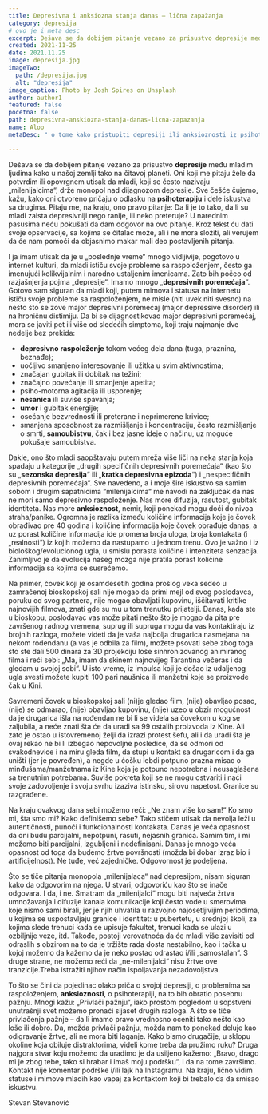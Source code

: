 ```yaml
---
title: Depresivna i anksiozna stanja danas – lična zapažanja
category: depresija
# ovo je i meta desc
excerpt: Dešava se da dobijem pitanje vezano za prisustvo depresije među mladim ljudima kako u našoj zemlji tako na čitavoj planeti. 
created: 2021-11-25
date: 2021.11.25
image: depresija.jpg
imageTwo:
  path: /depresija.jpg
  alt: "depresija"
image_caption: Photo by Josh Spires on Unsplash
author: author1
featured: false
pocetna: false
path: depresivna-anskiozna-stanja-danas-licna-zapazanja
name: Aloo
metaDesc: " o tome kako pristupiti depresiji ili anksioznosti iz psihoterapijske perspektive. Saveti i drugima koji dele slična iskustva."

---
```


Dešava se da dobijem pitanje vezano za prisustvo **depresije** među mladim ljudima kako u našoj zemlji tako na čitavoj planeti. Oni koji me pitaju žele da potvrdim ili opovrgnem utisak da mladi, koji se često nazivaju „milenijalcima“, drže monopol nad dijagnozom depresije. Sve češće čujemo, kažu, kako oni otvoreno pričaju o odlasku na **psihoterapiju** i dele iskustva sa drugima. Pitaju me, na kraju, ono pravo pitanje: Da li je to tako, da li su mladi zaista depresivniji nego ranije, ili neko preteruje? U narednim pasusima neću pokušati da dam odgovor na ovo pitanje. Kroz tekst ću dati svoje opservacije, sa kojima se čitalac može, ali i ne mora složiti, ali verujem da će nam pomoći da objasnimo makar mali deo postavljenih pitanja.

I ja imam utisak da je u „poslednje vreme“ mnogo vidljivije, pogotovo u internet kulturi, da mladi ističu svoje probleme sa raspoloženjem, često ga imenujući kolikvijalnim i narodno ustaljenim imenicama. Zato bih počeo od razjašnjenja pojma „depresije“. Imamo mnogo „**depresivnih poremećaja**“. Gotovo sam siguran da mladi koji, putem mimova i statusa na internetu ističu svoje probleme sa raspoloženjem, ne misle (niti uvek niti svesno) na nešto što se zove major depresivni poremećaj (major depressive disorder) ili na hroničnu distimiju. Da bi se dijagnostikovao major depresivni poremećaj, mora se javiti pet ili više od sledećih simptoma, koji traju najmanje dve nedelje bez prekida: 
- **depresivno raspoloženje** tokom većeg dela dana (tuga, praznina, beznađe); 
- uočljivo smanjeno interesovanje ili užitka u svim aktivnostima; 
- značajan gubitak ili dobitak na težini; 
- značajno povećanje ili smanjenje apetita; 
- psiho-motorna agitacija ili usporenje; 
- **nesanica** ili suviše spavanja; 
- **umor** i gubitak energije; 
- osećanje bezvrednosti ili preterane i neprimerene krivice; 
- smanjena sposobnost za razmišljanje i koncentraciju, često razmišljanje o smrti, **samoubistvu**, čak i bez jasne ideje o načinu, uz moguće pokušaje samoubistva.

Dakle, ono što mladi saopštavaju putem mreža više liči na neka stanja koja spadaju u kategorije „drugih specifičnih depresivnih poremećaja“ (kao što su „**sezonska depresija**“ ili „**kratka depresivna epizoda**“) i „nespecifičnih depresivnih poremećaja“. Sve navedeno, a i moje šire iskustvo sa samim sobom i drugim sapatnicima “milenijalcima“ me navodi na zaključak da nas ne mori samo depresivno raspoloženje. Nas more difuzija, rasutost, gubitak identiteta. Nas more **anksioznost**, nemir, koji ponekad mogu doći do nivoa straha/panike. 
Ogromna je razlika između količine informacija koje je čovek obrađivao pre 40 godina i količine informacija koje čovek obrađuje danas, a uz porast količine informacija ide promena broja uloga, broja kontakata (i „realnosti“) iz kojih možemo da nastupamo u jednom trenu. Ovo je važno i iz biološkog/evolucionog ugla, u smislu porasta količine i intenziteta senzacija. Zanimljivo je da evolucija našeg mozga nije pratila porast količine informacija sa kojima se susrećemo.

Na primer, čovek koji je osamdesetih godina prošlog veka sedeo u zamračenoj bioskopskoj sali nije mogao da primi mejl od svog poslodavca, poruku od svog partnera, nije mogao obavljati kupovinu, iščitavati kritike najnovijih filmova, znati gde su mu u tom trenutku prijatelji. Danas, kada ste u bioskopu, poslodavac vas može pitati nešto što je mogao da pita pre završenog radnog vremena, suprug ili supruga mogu da vas kontaktiraju iz brojnih razloga, možete videti da je vaša najbolja drugarica nasmejana na nekom rođendanu (a vas je odbila za film), možete psovati sebe zbog toga što ste dali 500 dinara za 3D projekciju loše sinhronizovanog animiranog filma i reći sebi: „Ma, imam da skinem najnovijeg Tarantina večeras i da gledam u svojoj sobi“. U isto vreme, iz impulsa koji je došao iz udaljenog ugla svesti možete kupiti 100 pari naušnica ili manžetni koje se proizvode čak u Kini. 

Savremeni čovek u bioskopskoj sali (ni)je gledao film, (nije) obavljao posao, (nije) se odmarao, (nije) obavljao kupovinu, (nije) uzeo u obzir mogućnost da je drugarica išla na rođendan ne bi li se videla sa čovekom u kog se zaljubila, a neće znati šta će da uradi sa 99 ostalih proizvoda iz Kine. Ali zato je ostao u istovremenoj želji da izrazi protest šefu, ali i da uradi šta je ovaj rekao ne bi li izbegao nepovoljne posledice, da se odmori od svakodnevice i na miru gleda film, da stupi u kontakt sa drugaricom i da ga uništi (jer je povređen), a negde u ćošku lebdi potpuno prazna misao o minđušama/manžetnama iz Kine koja je potpuno nepotrebna i neusaglašena sa trenutnim potrebama. Suviše pokreta koji se ne mogu ostvariti i naći svoje zadovoljenje i svoju svrhu izaziva istinsku, sirovu napetost. Granice su razgrađene.

Na kraju ovakvog dana sebi možemo reći: „Ne znam više ko sam!“ Ko smo mi, šta smo mi? Kako definišemo sebe? Tako stičem utisak da nevolja leži u autentičnosti, punoći i funkcionalnosti kontakata. Danas je veća opasnost da oni budu parcijalni, nepotpuni, rasuti, nejasnih granica. Samim tim, i mi možemo biti parcijalni, izgubljeni i nedefinisani. Danas je mnogo veća opasnost od toga da budemo žrtve površnosti (možda bi dobar izraz bio i artificijelnost). Ne tuđe, već zajedničke. Odgovornost je podeljena.

Što se tiče pitanja monopola „milenijalaca“ nad depresijom, nisam siguran kako da odgovorim na njega. U stvari, odgovoriću kao što se inače odgovara. I da, i ne. Smatram da „milenijalci“ mogu biti najveća žrtva umnožavanja i difuzije kanala komunikacije koji često vode u smerovima koje nismo sami birali, jer je njih uhvatila u razvojno najosetljivijim periodima, u kojima se uspostavljaju granice i identitet: u pubertetu, u srednjoj školi, za kojima slede trenuci kada se upisuje fakultet, trenuci kada se ulazi u ozbiljnije veze, itd. Takođe, postoji verovatnoća da će mladi više zavisiti od odraslih s obzirom na to da je tržište rada dosta nestabilno, kao i tačka u kojoj možemo da kažemo da je neko postao odrastao i/ili „samostalan“. S druge strane, ne možemo reći da „ne-milenijalci“ nisu žrtve ove tranzicije.Treba istražiti njihov način ispoljavanja nezadovoljstva.

To što se čini da pojedinac olako priča o svojoj depresiji, o problemima sa raspoloženjem, **anksioznosti**, o psihoterapiji, na to bih obratio posebnu pažnju. Mnogi kažu: „Privlači pažnju“, iako prostom pogledom u sopstveni unutrašnji svet možemo pronaći sijaset drugih razloga. A što se tiče privlačenja pažnje – da li imamo pravo vrednosno oceniti tako nešto kao loše ili dobro. Da, možda privlači pažnju, možda nam to ponekad deluje kao odigravanje žrtve, ali ne mora biti laganje. Kako bismo drugačije, u sklopu okoline koja obiluje distraktorima, videli kome treba da pružimo ruku? Druga najgora stvar koju možemo da uradimo je da usiljeno kažemo: „Bravo, drago mi je zbog tebe, tako si hrabar i imaš moju podršku“, i da na tome završimo. Kontakt nije komentar podrške i/ili lajk na Instagramu. Na kraju, lično vidim statuse i mimove mladih kao vapaj za kontaktom koji bi trebalo da da smisao iskustvu.


Stevan Stevanović
